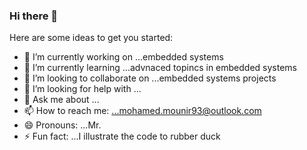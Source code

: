 ### Hi there 👋

Here are some ideas to get you started:

- 🔭 I’m currently working on ...embedded systems
- 🌱 I’m currently learning ...advnaced topincs in embedded systems
- 👯 I’m looking to collaborate on ...embedded systems projects
- 🤔 I’m looking for help with ...
- 💬 Ask me about ...
- 📫 How to reach me: ...mohamed.mounir93@outlook.com
- 😄 Pronouns: ...Mr.
- ⚡ Fun fact: ...I illustrate the code to rubber duck 

